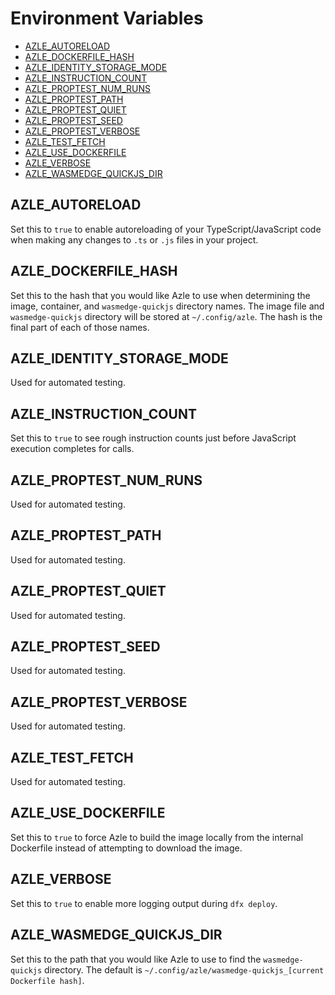 # Environment Variables

-   [AZLE_AUTORELOAD](#azle_autoreload)
-   [AZLE_DOCKERFILE_HASH](#azle_dockerfile_hash)
-   [AZLE_IDENTITY_STORAGE_MODE](#azle_identity_storage_mode)
-   [AZLE_INSTRUCTION_COUNT](#azle_instruction_count)
-   [AZLE_PROPTEST_NUM_RUNS](#azle_proptest_num_runs)
-   [AZLE_PROPTEST_PATH](#azle_proptest_path)
-   [AZLE_PROPTEST_QUIET](#azle_proptest_quiet)
-   [AZLE_PROPTEST_SEED](#azle_proptest_seed)
-   [AZLE_PROPTEST_VERBOSE](#azle_proptest_verbose)
-   [AZLE_TEST_FETCH]()
-   [AZLE_USE_DOCKERFILE](#azle_use_dockerfile)
-   [AZLE_VERBOSE](#azle_verbose)
-   [AZLE_WASMEDGE_QUICKJS_DIR](#azle_wasmedge_quickjs_dir)

## AZLE_AUTORELOAD

Set this to `true` to enable autoreloading of your TypeScript/JavaScript code when making any changes to `.ts` or `.js` files in your project.

## AZLE_DOCKERFILE_HASH

Set this to the hash that you would like Azle to use when determining the image, container, and `wasmedge-quickjs` directory names. The image file and `wasmedge-quickjs` directory will be stored at `~/.config/azle`. The hash is the final part of each of those names.

## AZLE_IDENTITY_STORAGE_MODE

Used for automated testing.

## AZLE_INSTRUCTION_COUNT

Set this to `true` to see rough instruction counts just before JavaScript execution completes for calls.

## AZLE_PROPTEST_NUM_RUNS

Used for automated testing.

## AZLE_PROPTEST_PATH

Used for automated testing.

## AZLE_PROPTEST_QUIET

Used for automated testing.

## AZLE_PROPTEST_SEED

Used for automated testing.

## AZLE_PROPTEST_VERBOSE

Used for automated testing.

## AZLE_TEST_FETCH

Used for automated testing.

## AZLE_USE_DOCKERFILE

Set this to `true` to force Azle to build the image locally from the internal Dockerfile instead of attempting to download the image.

## AZLE_VERBOSE

Set this to `true` to enable more logging output during `dfx deploy`.

## AZLE_WASMEDGE_QUICKJS_DIR

Set this to the path that you would like Azle to use to find the `wasmedge-quickjs` directory. The default is `~/.config/azle/wasmedge-quickjs_[current Dockerfile hash]`.

